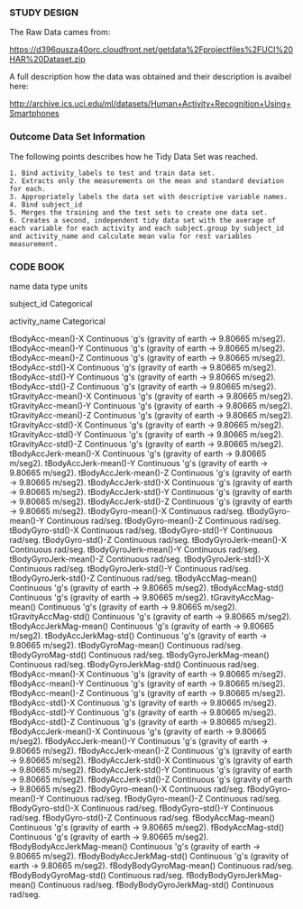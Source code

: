 ### STUDY DESIGN
The Raw Data cames from:

https://d396qusza40orc.cloudfront.net/getdata%2Fprojectfiles%2FUCI%20HAR%20Dataset.zip


A full description how the data was obtained and their description is avaibel here:

http://archive.ics.uci.edu/ml/datasets/Human+Activity+Recognition+Using+Smartphones 

### Outcome Data Set Information
The following points describes how he Tidy Data Set was reached.

	1. Bind activity_labels to test and train data set.
	2. Extracts only the measurements on the mean and standard deviation for each. 
	3. Appropriately labels the data set with descriptive variable names.
	4. Bind subject_id
	5. Merges the training and the test sets to create one data set.
	6. Creates a second, independent tidy data set with the average of each variable for each activity and each subject.group by subject_id and activity_name and calculate mean valu for rest variables measurement.
### CODE BOOK
name	data type	units

subject_id	Categorical
	
activity_name	Categorical	

tBodyAcc-mean()-X	Continuous	'g's (gravity of earth -> 9.80665 m/seg2).
tBodyAcc-mean()-Y	Continuous	'g's (gravity of earth -> 9.80665 m/seg2).
tBodyAcc-mean()-Z	Continuous	'g's (gravity of earth -> 9.80665 m/seg2).
tBodyAcc-std()-X	Continuous	'g's (gravity of earth -> 9.80665 m/seg2).
tBodyAcc-std()-Y	Continuous	'g's (gravity of earth -> 9.80665 m/seg2).
tBodyAcc-std()-Z	Continuous	'g's (gravity of earth -> 9.80665 m/seg2).
tGravityAcc-mean()-X	Continuous	'g's (gravity of earth -> 9.80665 m/seg2).
tGravityAcc-mean()-Y	Continuous	'g's (gravity of earth -> 9.80665 m/seg2).
tGravityAcc-mean()-Z	Continuous	'g's (gravity of earth -> 9.80665 m/seg2).
tGravityAcc-std()-X	Continuous	'g's (gravity of earth -> 9.80665 m/seg2).
tGravityAcc-std()-Y	Continuous	'g's (gravity of earth -> 9.80665 m/seg2).
tGravityAcc-std()-Z	Continuous	'g's (gravity of earth -> 9.80665 m/seg2).
tBodyAccJerk-mean()-X	Continuous	'g's (gravity of earth -> 9.80665 m/seg2).
tBodyAccJerk-mean()-Y	Continuous	'g's (gravity of earth -> 9.80665 m/seg2).
tBodyAccJerk-mean()-Z	Continuous	'g's (gravity of earth -> 9.80665 m/seg2).
tBodyAccJerk-std()-X	Continuous	'g's (gravity of earth -> 9.80665 m/seg2).
tBodyAccJerk-std()-Y	Continuous	'g's (gravity of earth -> 9.80665 m/seg2).
tBodyAccJerk-std()-Z	Continuous	'g's (gravity of earth -> 9.80665 m/seg2).
tBodyGyro-mean()-X	Continuous	rad/seg.
tBodyGyro-mean()-Y	Continuous	rad/seg.
tBodyGyro-mean()-Z	Continuous	rad/seg.
tBodyGyro-std()-X	Continuous	rad/seg.
tBodyGyro-std()-Y	Continuous	rad/seg.
tBodyGyro-std()-Z	Continuous	rad/seg.
tBodyGyroJerk-mean()-X	Continuous	rad/seg.
tBodyGyroJerk-mean()-Y	Continuous	rad/seg.
tBodyGyroJerk-mean()-Z	Continuous	rad/seg.
tBodyGyroJerk-std()-X	Continuous	rad/seg.
tBodyGyroJerk-std()-Y	Continuous	rad/seg.
tBodyGyroJerk-std()-Z	Continuous	rad/seg.
tBodyAccMag-mean()	Continuous	'g's (gravity of earth -> 9.80665 m/seg2).
tBodyAccMag-std()	Continuous	'g's (gravity of earth -> 9.80665 m/seg2).
tGravityAccMag-mean()	Continuous	'g's (gravity of earth -> 9.80665 m/seg2).
tGravityAccMag-std()	Continuous	'g's (gravity of earth -> 9.80665 m/seg2).
tBodyAccJerkMag-mean()	Continuous	'g's (gravity of earth -> 9.80665 m/seg2).
tBodyAccJerkMag-std()	Continuous	'g's (gravity of earth -> 9.80665 m/seg2).
tBodyGyroMag-mean()	Continuous	rad/seg.
tBodyGyroMag-std()	Continuous	rad/seg.
tBodyGyroJerkMag-mean()	Continuous	rad/seg.
tBodyGyroJerkMag-std()	Continuous	rad/seg.
fBodyAcc-mean()-X	Continuous	'g's (gravity of earth -> 9.80665 m/seg2).
fBodyAcc-mean()-Y	Continuous	'g's (gravity of earth -> 9.80665 m/seg2).
fBodyAcc-mean()-Z	Continuous	'g's (gravity of earth -> 9.80665 m/seg2).
fBodyAcc-std()-X	Continuous	'g's (gravity of earth -> 9.80665 m/seg2).
fBodyAcc-std()-Y	Continuous	'g's (gravity of earth -> 9.80665 m/seg2).
fBodyAcc-std()-Z	Continuous	'g's (gravity of earth -> 9.80665 m/seg2).
fBodyAccJerk-mean()-X	Continuous	'g's (gravity of earth -> 9.80665 m/seg2).
fBodyAccJerk-mean()-Y	Continuous	'g's (gravity of earth -> 9.80665 m/seg2).
fBodyAccJerk-mean()-Z	Continuous	'g's (gravity of earth -> 9.80665 m/seg2).
fBodyAccJerk-std()-X	Continuous	'g's (gravity of earth -> 9.80665 m/seg2).
fBodyAccJerk-std()-Y	Continuous	'g's (gravity of earth -> 9.80665 m/seg2).
fBodyAccJerk-std()-Z	Continuous	'g's (gravity of earth -> 9.80665 m/seg2).
fBodyGyro-mean()-X	Continuous	rad/seg.
fBodyGyro-mean()-Y	Continuous	rad/seg.
fBodyGyro-mean()-Z	Continuous	rad/seg.
fBodyGyro-std()-X	Continuous	rad/seg.
fBodyGyro-std()-Y	Continuous	rad/seg.
fBodyGyro-std()-Z	Continuous	rad/seg.
fBodyAccMag-mean()	Continuous	'g's (gravity of earth -> 9.80665 m/seg2).
fBodyAccMag-std()	Continuous	'g's (gravity of earth -> 9.80665 m/seg2).
fBodyBodyAccJerkMag-mean()	Continuous	'g's (gravity of earth -> 9.80665 m/seg2).
fBodyBodyAccJerkMag-std()	Continuous	'g's (gravity of earth -> 9.80665 m/seg2).
fBodyBodyGyroMag-mean()	Continuous	rad/seg.
fBodyBodyGyroMag-std()	Continuous	rad/seg.
fBodyBodyGyroJerkMag-mean()	Continuous	rad/seg.
fBodyBodyGyroJerkMag-std()	Continuous	rad/seg.
